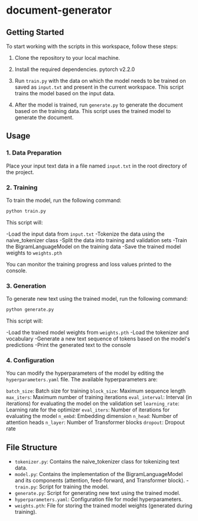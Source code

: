 # document-generator

## Getting Started

To start working with the scripts in this workspace, follow these steps:

1. Clone the repository to your local machine.
2. Install the required dependencies.
    pytorch v2.2.0

    
3. Run `train.py` with the data on which the model needs to be trained on saved as `input.txt` and present in the current workspace. This script trains the model based on the input data.

4. After the model is trained, run `generate.py` to generate the document based on the training data. This script uses the trained model to generate the document.


Usage
-----

### 1. Data Preparation

Place your input text data in a file named `input.txt` in the root directory of the project.

### 2. Training

To train the model, run the following command:

```bash
python train.py
```
This script will:

-Load the input data from `input.txt`
-Tokenize the data using the naive_tokenizer class
-Split the data into training and validation sets
-Train the BigramLanguageModel on the training data
-Save the trained model weights to `weights.pth`

You can monitor the training progress and loss values printed to the console.

### 3. Generation

To generate new text using the trained model, run the following command:

```bash
python generate.py
```
This script will:

-Load the trained model weights from `weights.pth`
-Load the tokenizer and vocabulary
-Generate a new text sequence of  tokens based on the model's predictions
-Print the generated text to the console

### 4. Configuration

You can modify the hyperparameters of the model by editing the `hyperparameters.yaml` file. The available hyperparameters are:

`batch_size`: Batch size for training
`block_size`: Maximum sequence length
`max_iters`: Maximum number of training iterations
`eval_interval`: Interval (in iterations) for evaluating the model on the validation set
`learning_rate`: Learning rate for the optimizer
`eval_iters`: Number of iterations for evaluating the model
`n_embd`: Embedding dimension
`n_head`: Number of attention heads
`n_layer`: Number of Transformer blocks
`dropout`: Dropout rate

## File Structure

- `tokenizer.py`: Contains the naive_tokenizer class for tokenizing text data.
- `model.py`: Contains the implementation of the BigramLanguageModel and its components (attention, feed-forward, and Transformer block).
-`train.py`: Script for training the model.
- `generate.py`: Script for generating new text using the trained model.
- `hyperparameters.yaml`: Configuration file for model hyperparameters.
- `weights.pth`: File for storing the trained model weights (generated during training).